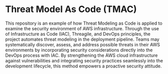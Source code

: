 # Threat Model As Code (TMAC)

This repository is an example of how Threat Modeling as Code is applied to examine the security environment of AWS infrastructure. 
Through the use of Infrastructure as Code (IAC), Threagile, and DevOps principles, the project automates threat modeling in the 
deployment pipeline. Teams may systematically discover, assess, and address possible threats in their AWS environments by 
incorporating security considerations directly into the DevOps process with IAC. By strengthening the AWS cloud infrastructure 
against vulnerabilities and integrating security practices seamlessly into the development lifecycle, this method empowers a 
proactive security attitude.
